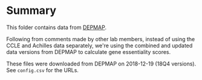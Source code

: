 # Summary

This folder contains data from [DEPMAP](https://depmap.org/portal/download/).

Following from comments made by other lab members, instead of using the CCLE and Achilles data separately, we're using the combined and updated data versions from DEPMAP to calculate gene essentiality scores.

These files were downloaded from DEPMAP on 2018-12-19 (18Q4 versions).
See `config.csv` for the URLs.